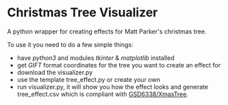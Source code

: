 # Christmas Tree Visualizer
A python wrapper for creating effects for Matt Parker's christmas tree.

To use it you need to do a few simple things:
- have *python3* and modules *tkinter* & *matplotlib* installed
- get *GIFT* format coordinates for the tree you want to create an effect for
- download the visualizer.py
- use the template tree_effect.py or create your own
- run visualizer.py, it will show you how the effect looks and generate tree_effect.csv which is compliant with [GSD6338/XmasTree](https://github.com/GSD6338/XmasTree).
